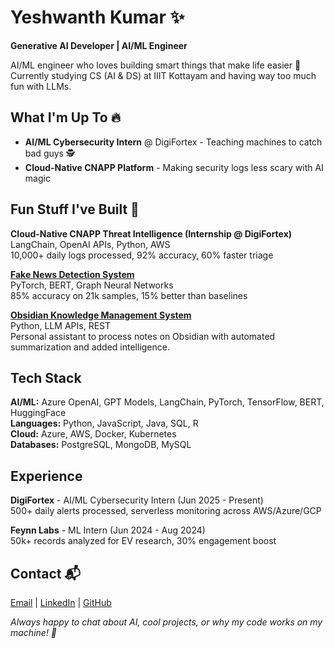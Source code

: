 # Yeshwanth Kumar ✨

**Generative AI Developer | AI/ML Engineer**

AI/ML engineer who loves building smart things that make life easier 🤖  
Currently studying CS (AI & DS) at IIIT Kottayam and having way too much fun with LLMs.

## What I'm Up To 🔥
- **AI/ML Cybersecurity Intern** @ DigiFortex - Teaching machines to catch bad guys 🕵️
- **Cloud-Native CNAPP Platform** - Making security logs less scary with AI magic

## Fun Stuff I've Built 🚀

**Cloud-Native CNAPP Threat Intelligence (Internship @ DigiFortex)**  
LangChain, OpenAI APIs, Python, AWS  
10,000+ daily logs processed, 92% accuracy, 60% faster triage

**[Fake News Detection System](https://github.com/yeezerdaw/FakeNewsGNN)**  
PyTorch, BERT, Graph Neural Networks  
85% accuracy on 21k samples, 15% better than baselines

**[Obsidian Knowledge Management System](https://github.com/yeezerdaw/obsidian-to-llm)**  
Python, LLM APIs, REST  
Personal assistant to process notes on Obsidian with automated summarization and added intelligence.

## Tech Stack

**AI/ML:** Azure OpenAI, GPT Models, LangChain, PyTorch, TensorFlow, BERT, HuggingFace  
**Languages:** Python, JavaScript, Java, SQL, R  
**Cloud:** Azure, AWS, Docker, Kubernetes  
**Databases:** PostgreSQL, MongoDB, MySQL

## Experience

**DigiFortex** - AI/ML Cybersecurity Intern (Jun 2025 - Present)  
500+ daily alerts processed, serverless monitoring across AWS/Azure/GCP

**Feynn Labs** - ML Intern (Jun 2024 - Aug 2024)  
50k+ records analyzed for EV research, 30% engagement boost

## Contact 📬

[Email](mailto:yeshwanthk014@gmail.com) | [LinkedIn](https://linkedin.com/in/yourprofile) | [GitHub](https://github.com/yourusername)

*Always happy to chat about AI, cool projects, or why my code works on my machine! 🐛*
